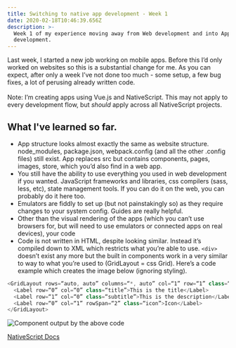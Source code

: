 ```yaml
---
title: Switching to native app development - Week 1
date: 2020-02-18T10:46:39.656Z
description: >-
  Week 1 of my experience moving away from Web development and into App
  development.
---
```

Last week, I started a new job working on mobile apps. Before this I’d only worked on websites so this is a substantial change for me. As you can expect, after only a week I’ve not done too much - some setup, a few bug fixes, a lot of perusing already written code.\
\
Note: I’m creating apps using Vue.js and NativeScript. This may not apply to every development flow, but *should* apply across all NativeScript projects.

## What I've learned so far.

* App structure looks almost exactly the same as website structure. node_modules, package.json, webpack.config (and all the other .config files) still exist. App replaces src but contains components, pages, images, store, which you’d also find in a web app.
* You still have the ability to use everything you used in web development if you wanted. JavaScript frameworks and libraries, css compilers (sass, less, etc), state management tools. If you can do it on the web, you can probably do it here too.
* Emulators are fiddly to set up (but not painstakingly so) as they require changes to your system config. Guides are really helpful.
* Other than the visual rendering of the apps (which you can’t use browsers for, but will need to use emulators or connected apps on real devices), your code 
* Code is not written in HTML, despite looking similar. Instead it’s compiled down to XML which restricts what you’re able to use. `<div>`  doesn’t exist any more but the built in components work in a very similar to way to what you’re used to (GridLayout = css Grid). Here’s a code example which creates the image below (ignoring styling).

```js
<GridLayout rows=“auto, auto” columns=“*, auto” col=“1” row=“1” class=“status-wrapper”>
  <Label row=“0” col=“0” class=“title”>This is the title</Label>
  <Label row=“1” col=“0” class=“subtitle”>This is the description</Label>
  <Label row=“0” col=“1” rowSpan=“2” class=“icon”>Icon</Label>
</GridLayout>
```
![Component output by the above code](https://danspratling.com/images/nativescript-app-component-demo.png)


[NativeScript Docs](https://docs.nativescript.org/start/introduction)
